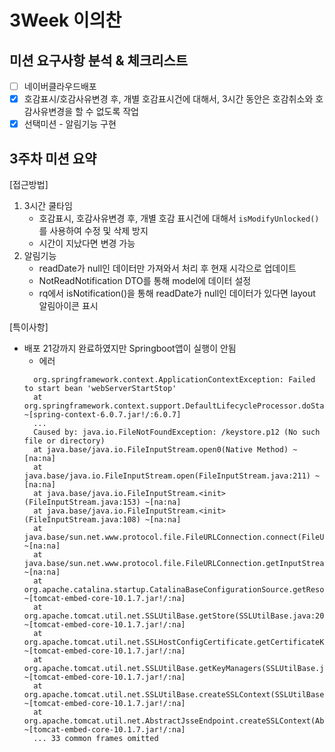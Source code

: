 # 3Week 이의찬


## 미션 요구사항 분석 & 체크리스트

- [ ] 네이버클라우드배포
- [x] 호감표시/호감사유변경 후, 개별 호감표시건에 대해서, 3시간 동안은 호감취소와 호감사유변경을 할 수 없도록 작업
- [x] 선택미션 - 알림기능 구현

## 3주차 미션 요약

[접근방법]

1. 3시간 쿨타임
   - 호감표시, 호감사유변경 후, 개별 호감 표시건에 대해서 `isModifyUnlocked()`를 사용하여 수정 및 삭제 방지
   - 시간이 지났다면 변경 가능
2. 알림기능
   - readDate가 null인 데이터만 가져와서 처리 후 현재 시각으로 업데이트
   - NotReadNotification DTO를 통해 model에 데이터 설정
   - rq에서 isNotification()을 통해 readDate가 null인 데이터가 있다면 layout 알림아이콘 표시

[특이사항]
- 배포 21강까지 완료하였지만 Springboot앱이 실행이 안됨
  - 에러
  ```text
    org.springframework.context.ApplicationContextException: Failed to start bean 'webServerStartStop'
    at org.springframework.context.support.DefaultLifecycleProcessor.doStart(DefaultLifecycleProcessor.java:181) ~[spring-context-6.0.7.jar!/:6.0.7]
    ...
    Caused by: java.io.FileNotFoundException: /keystore.p12 (No such file or directory)
    at java.base/java.io.FileInputStream.open0(Native Method) ~[na:na]
    at java.base/java.io.FileInputStream.open(FileInputStream.java:211) ~[na:na]
    at java.base/java.io.FileInputStream.<init>(FileInputStream.java:153) ~[na:na]
    at java.base/java.io.FileInputStream.<init>(FileInputStream.java:108) ~[na:na]
    at java.base/sun.net.www.protocol.file.FileURLConnection.connect(FileURLConnection.java:86) ~[na:na]
    at java.base/sun.net.www.protocol.file.FileURLConnection.getInputStream(FileURLConnection.java:189) ~[na:na]
    at org.apache.catalina.startup.CatalinaBaseConfigurationSource.getResource(CatalinaBaseConfigurationSource.java:118) ~[tomcat-embed-core-10.1.7.jar!/:na]
    at org.apache.tomcat.util.net.SSLUtilBase.getStore(SSLUtilBase.java:200) ~[tomcat-embed-core-10.1.7.jar!/:na]
    at org.apache.tomcat.util.net.SSLHostConfigCertificate.getCertificateKeystore(SSLHostConfigCertificate.java:207) ~[tomcat-embed-core-10.1.7.jar!/:na]
    at org.apache.tomcat.util.net.SSLUtilBase.getKeyManagers(SSLUtilBase.java:282) ~[tomcat-embed-core-10.1.7.jar!/:na]
    at org.apache.tomcat.util.net.SSLUtilBase.createSSLContext(SSLUtilBase.java:246) ~[tomcat-embed-core-10.1.7.jar!/:na]
    at org.apache.tomcat.util.net.AbstractJsseEndpoint.createSSLContext(AbstractJsseEndpoint.java:104) ~[tomcat-embed-core-10.1.7.jar!/:na]
    ... 33 common frames omitted
    ```